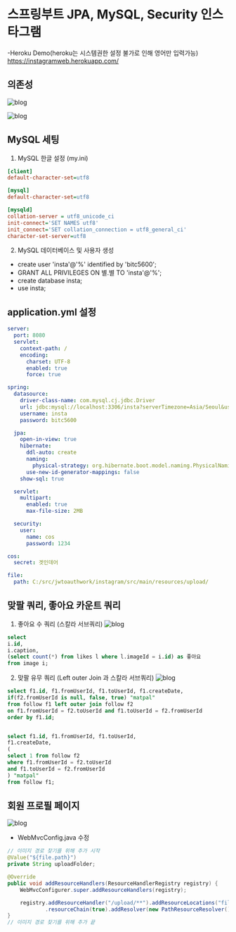 # 스프링부트 JPA, MySQL, Security 인스타그램

-Heroku Demo(heroku는 시스템권한 설정 불가로 인해 영어만 입력가능)
https://instagramweb.herokuapp.com/

## 의존성

![blog](https://postfiles.pstatic.net/MjAyMDA4MjBfMTM5/MDAxNTk3ODgzNDIyMDYz.wZ5P4Ig9VYkJJLswXvdtkqY22qzxXBQjxrFGCIxQ33kg.X-uXGvkC2bYaAvyVxhxjPQsj61XGB1fa9iZ8UcQPRigg.PNG.getinthere/Screenshot_42.png?type=w773)

![blog](<https://postfiles.pstatic.net/MjAyMDA4MjRfMTA2/MDAxNTk4MjMyNzA1OTgz.BQb6a4IR5Q22aWTKnwII-hIaHZx_N7-htey0g0Tp3ykg.5waKQmAt8kPgPKodIC_pfsP-4We7tYdrm3HKgbYOrlsg.JPEG.aryeong2/ERD_%EB%8B%A4%EC%9D%B4%EC%96%B4%EA%B7%B8%EB%9E%A8_(1).jpg?type=w966>)

## MySQL 세팅

1. MySQL 한글 설정 (my.ini)

```ini
[client]
default-character-set=utf8

[mysql]
default-character-set=utf8

[mysqld]
collation-server = utf8_unicode_ci
init-connect='SET NAMES utf8'
init_connect='SET collation_connection = utf8_general_ci'
character-set-server=utf8
```

2. MySQL 데이터베이스 및 사용자 생성

- create user 'insta'@'%' identified by 'bitc5600';
- GRANT ALL PRIVILEGES ON 별.별 TO 'insta'@'%';
- create database insta;
- use insta;

## application.yml 설정

```yml
server:
  port: 8080
  servlet:
    context-path: /
    encoding:
      charset: UTF-8
      enabled: true
      force: true

spring:
  datasource:
    driver-class-name: com.mysql.cj.jdbc.Driver
    url: jdbc:mysql://localhost:3306/insta?serverTimezone=Asia/Seoul&useSSL=false&allowPublicKeyRetrieval=true
    username: insta
    password: bitc5600

  jpa:
    open-in-view: true
    hibernate:
      ddl-auto: create
      naming:
        physical-strategy: org.hibernate.boot.model.naming.PhysicalNamingStrategyStandardImpl
      use-new-id-generator-mappings: false
    show-sql: true

  servlet:
    multipart:
      enabled: true
      max-file-size: 2MB

  security:
    user:
      name: cos
      password: 1234

cos:
  secret: 겟인데어

file:
  path: C:/src/jwtoauthwork/instagram/src/main/resources/upload/
```

## 맞팔 쿼리, 좋아요 카운트 쿼리

1. 좋아요 수 쿼리 (스칼라 서브쿼리)
   ![blog](https://postfiles.pstatic.net/MjAyMDA4MjRfMTYw/MDAxNTk4MjM5NzUwMjMy.VZH7JMI_P8AwMhJCSXxHfFSQq8uaJ7w6ufEjsvlae44g.mJoyoc69PAY-kHK5jeQW2JtrpOUA6i_qQFGcpqeHNNAg.PNG.getinthere/Screenshot_49.png?type=w773)

```sql
select
i.id,
i.caption,
(select count(*) from likes l where l.imageId = i.id) as 좋아요
from image i;
```

2. 맞팔 유무 쿼리 (Left outer Join 과 스칼라 서브쿼리)
   ![blog](https://postfiles.pstatic.net/MjAyMDA4MjRfMjAy/MDAxNTk4MjM3ODE4MjUw.pDKhnS9IE1usJqVXVVo9iNJOo5FPbC7YDOLBP4IwCQIg.3tTT-qYv5b27K9AMP-dZP1YauCvD-7MJLm_j6FvIvJkg.PNG.getinthere/Screenshot_48.png?type=w773)

```sql
select f1.id, f1.fromUserId, f1.toUserId, f1.createDate,
if(f2.fromUserId is null, false, true) "matpal"
from follow f1 left outer join follow f2
on f1.fromUserId = f2.toUserId and f1.toUserId = f2.fromUserId
order by f1.id;


select f1.id, f1.fromUserId, f1.toUserId,
f1.createDate,
(
select 1 from follow f2
where f1.fromUserId = f2.toUserId
and f1.toUserId = f2.fromUserId
) "matpal"
from follow f1;
```

## 회원 프로필 페이지
![blog](https://postfiles.pstatic.net/MjAyMDA4MzFfMTY0/MDAxNTk4ODQ2ODIyMjE1.h6LvLgpw7k-xjJAuGU04sx397NJovgMY8ktL_fuMPdcg._83FHpv7Y8ly5By_Z5-_56kewhkiCD5bgKOjf3L0pjAg.PNG.getinthere/Screenshot_1.png?type=w773)

- WebMvcConfig.java 수정
```java
// 이미지 경로 찾기를 위해 추가 시작
@Value("${file.path}")
private String uploadFolder;

@Override
public void addResourceHandlers(ResourceHandlerRegistry registry) {
	WebMvcConfigurer.super.addResourceHandlers(registry);

	registry.addResourceHandler("/upload/**").addResourceLocations("file:///" + uploadFolder).setCachePeriod(3600)
			.resourceChain(true).addResolver(new PathResourceResolver());
}
// 이미지 경로 찾기를 위해 추가 끝
```

